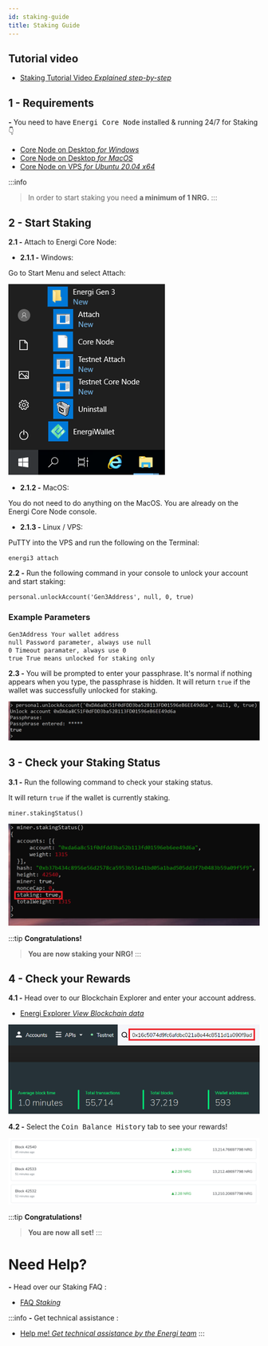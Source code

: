 ```yaml
---
id: staking-guide
title: Staking Guide
---
```


## Tutorial video

- [Staking Tutorial Video *Explained step-by-step*](https://www.youtube.com/watch?v=UGo4yiyM4Do&)

## 1 - Requirements

**-** You need to have <kbd>Energi Core Node</kbd> installed & running 24/7 for Staking 👇

- [Core Node on Desktop *for Windows*](./core-node-windows.mdx)
- [Core Node on Desktop *for MacOS*](./core-node-mac.mdx)
- [Core Node on VPS *for Ubuntu 20.04 x64*](https://wiki.energi.world/3-1/advanced/scripted-linux-installation)

:::info
> In order to start staking you need **a minimum of 1 NRG.**
:::

## 2 - Start Staking

**2.1 -** Attach to Energi Core Node:

- **2.1.1 -** Windows:

Go to Start Menu and select Attach:

![start-energi3.png](../assets/images/staking/start-energi3.png)

- **2.1.2 -** MacOS:

You do not need to do anything on the MacOS. You are already on the Energi Core Node console.

- **2.1.3 -** Linux / VPS:

PuTTY into the VPS and run the following on the Terminal:

```
energi3 attach
```

**2.2 -** Run the following command in your console to unlock your account and start staking:

```
personal.unlockAccount('Gen3Address', null, 0, true)
```

### Example Parameters

```
Gen3Address Your wallet address
null Password parameter, always use null
0 Timeout paramater, always use 0
true True means unlocked for staking only
```

**2.3 -** You will be prompted to enter your passphrase. It's normal if nothing appears when you type, the passphrase is hidden.
It will return `true` if the wallet was successfully unlocked for staking.

![staking-enabled.png](../assets/images/staking/staking-enabled.png)

## 3 - Check your Staking Status

**3.1 -** Run the following command to check your staking status.

It will return `true` if the wallet is currently staking.

```
miner.stakingStatus()
```

![staking-status.png](../assets/images/staking/staking-status.png)

:::tip **Congratulations!**
> **You are now staking your NRG!**
:::

## 4 - Check your Rewards

**4.1 -** Head over to our Blockchain Explorer and enter your account address.

- [Energi Explorer *View Blockchain data*](https://explorer.energi.network/)

![address.png](../assets/images/staking/address.png)

**4.2 -** Select the <kbd>Coin Balance History</kbd> tab to see your rewards!

![rewards.png](../assets/images/staking/rewards.png)

:::tip **Congratulations!**
> **You are now all set!**
:::

# Need Help?

**-** Head over our Staking FAQ :
- [FAQ *Staking*](#)

:::info
**-** Get technical assistance :
- [Help me! *Get technical assistance by the Energi team*](#)
:::
